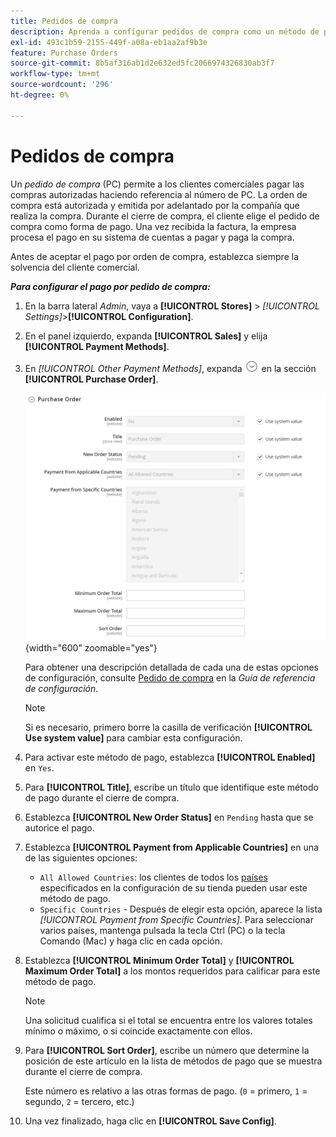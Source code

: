 ```yaml
---
title: Pedidos de compra
description: Aprenda a configurar pedidos de compra como un método de pago sin conexión en su tienda.
exl-id: 493c1b59-2155-449f-a08a-eb1aa2af9b3e
feature: Purchase Orders
source-git-commit: 8b5af316ab1d2e632ed5fc2066974326830ab3f7
workflow-type: tm+mt
source-wordcount: '296'
ht-degree: 0%

---
```


# Pedidos de compra

Un _pedido de compra_ (PC) permite a los clientes comerciales pagar las compras autorizadas haciendo referencia al número de PC. La orden de compra está autorizada y emitida por adelantado por la compañía que realiza la compra. Durante el cierre de compra, el cliente elige el pedido de compra como forma de pago. Una vez recibida la factura, la empresa procesa el pago en su sistema de cuentas a pagar y paga la compra.

Antes de aceptar el pago por orden de compra, establezca siempre la solvencia del cliente comercial.

**_Para configurar el pago por pedido de compra:_**

1. En la barra lateral _Admin_, vaya a **[!UICONTROL Stores]** > _[!UICONTROL Settings]_>**[!UICONTROL Configuration]**.

1. En el panel izquierdo, expanda **[!UICONTROL Sales]** y elija **[!UICONTROL Payment Methods]**.

1. En _[!UICONTROL Other Payment Methods]_, expanda ![Selector de expansión](../assets/icon-display-expand.png) en la sección **[!UICONTROL Purchase Order]**.

   ![Pedido de compra](../configuration-reference/sales/assets/payment-methods-purchase-order.png){width="600" zoomable="yes"}

   Para obtener una descripción detallada de cada una de estas opciones de configuración, consulte [Pedido de compra](../configuration-reference/sales/payment-methods.md#purchase-order) en la _Guía de referencia de configuración_.

   >[!NOTE]
   >
   >Si es necesario, primero borre la casilla de verificación **[!UICONTROL Use system value]** para cambiar esta configuración.

1. Para activar este método de pago, establezca **[!UICONTROL Enabled]** en `Yes`.

1. Para **[!UICONTROL Title]**, escribe un título que identifique este método de pago durante el cierre de compra.

1. Establezca **[!UICONTROL New Order Status]** en `Pending` hasta que se autorice el pago.

1. Establezca **[!UICONTROL Payment from Applicable Countries]** en una de las siguientes opciones:

   - `All Allowed Countries`: los clientes de todos los [países](../getting-started/store-details.md#country-options) especificados en la configuración de su tienda pueden usar este método de pago.
   - `Specific Countries` - Después de elegir esta opción, aparece la lista _[!UICONTROL Payment from Specific Countries]_. Para seleccionar varios países, mantenga pulsada la tecla Ctrl (PC) o la tecla Comando (Mac) y haga clic en cada opción.

1. Establezca **[!UICONTROL Minimum Order Total]** y **[!UICONTROL Maximum Order Total]** a los montos requeridos para calificar para este método de pago.

   >[!NOTE]
   >
   >Una solicitud cualifica si el total se encuentra entre los valores totales mínimo o máximo, o si coincide exactamente con ellos.

1. Para **[!UICONTROL Sort Order]**, escribe un número que determine la posición de este artículo en la lista de métodos de pago que se muestra durante el cierre de compra.

   Este número es relativo a las otras formas de pago. (`0` = primero, `1` = segundo, `2` = tercero, etc.)

1. Una vez finalizado, haga clic en **[!UICONTROL Save Config]**.

